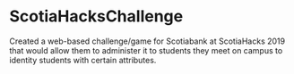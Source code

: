 # ScotiaHacksChallenge

Created a web-based challenge/game for Scotiabank at ScotiaHacks 2019 that would allow them to administer it to students they meet on
campus to identity students with certain attributes.
